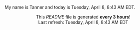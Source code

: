 My name is Tanner and today is Tuesday, April 8, 8:43 AM EDT.

<p align="center">This <i>README</i> file is generated <b>every 3 hours</b>!</br>Last refresh: Tuesday, April 8, 8:43 AM EDT<br /></p>
